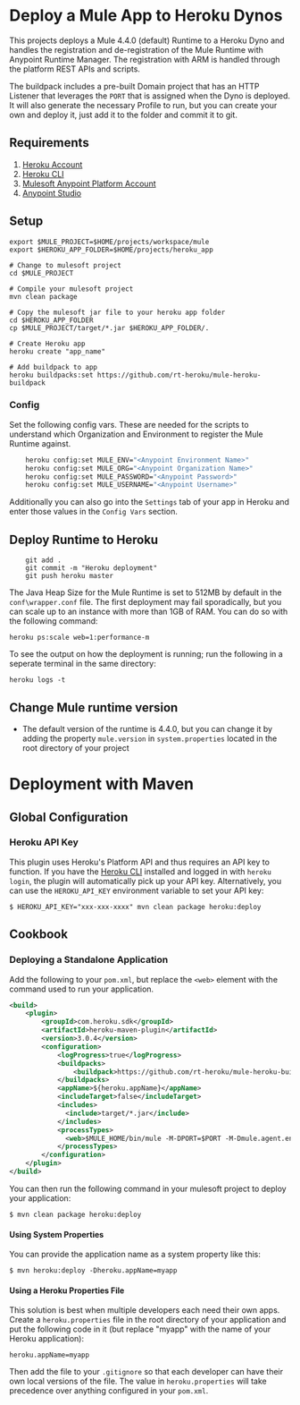 # Deploy a Mule App to Heroku Dynos

This projects deploys a Mule 4.4.0 (default) Runtime to a Heroku Dyno and handles the registration and de-registration of the Mule Runtime with Anypoint Runtime Manager. The registration with ARM is handled through the platform REST APIs and scripts.

The buildpack includes a pre-built Domain project that has an HTTP Listener that leverages the `PORT` that is assigned when the Dyno is deployed. 
It will also generate the necessary Profile to run, but you can create your own and deploy it, just add it to the folder and commit it to git.

## Requirements

1. [Heroku Account](https://dashboard.heroku.com/)
1. [Heroku CLI](https://devcenter.heroku.com/articles/heroku-cli#download-and-install)
1. [Mulesoft Anypoint Platform Account](https://anypoint.mulesoft.com/login/)
1. [Anypoint Studio](https://www.mulesoft.com/lp/dl/studio)

## Setup

```
export $MULE_PROJECT=$HOME/projects/workspace/mule
export $HEROKU_APP_FOLDER=$HOME/projects/heroku_app

# Change to mulesoft project
cd $MULE_PROJECT

# Compile your mulesoft project
mvn clean package

# Copy the mulesoft jar file to your heroku app folder
cd $HEROKU_APP_FOLDER
cp $MULE_PROJECT/target/*.jar $HEROKU_APP_FOLDER/.

# Create Heroku app
heroku create "app_name"

# Add buildpack to app
heroku buildpacks:set https://github.com/rt-heroku/mule-heroku-buildpack
```

### Config

Set the following config vars. These are needed for the scripts to understand which Organization and Environment to register the Mule Runtime against. 

```bash
    heroku config:set MULE_ENV="<Anypoint Environment Name>"
    heroku config:set MULE_ORG="<Anypoint Organization Name>"
    heroku config:set MULE_PASSWORD="<Anypoint Password>"
    heroku config:set MULE_USERNAME="<Anypoint Username>"
```

Additionally you can also go into the `Settings` tab of your app in Heroku and enter those values in the `Config Vars` section.

## Deploy Runtime to Heroku
```
    git add .
    git commit -m "Heroku deployment"
    git push heroku master
```

The Java Heap Size for the Mule Runtime is set to 512MB by default in the `conf\wrapper.conf` file. The first deployment may fail sporadically, but you can scale up to an instance with more than 1GB of RAM. You can do so with the following command:

```
heroku ps:scale web=1:performance-m
```

To see the output on how the deployment is running; run the following in a seperate terminal in the same directory:

```
heroku logs -t
```

## Change Mule runtime version

* The default version of the runtime is 4.4.0, but you can change it by adding the property `mule.version` in `system.properties` located in the root directory of your project 


# Deployment with Maven

## Global Configuration

### Heroku API Key
This plugin uses Heroku's Platform API and thus requires an API key to function. If you have the 
[Heroku CLI](https://cli.heroku.com/) installed and logged in with `heroku login`, the plugin will automatically
pick up your API key. Alternatively, you can use the `HEROKU_API_KEY` environment variable to set your API key:

```sh-session
$ HEROKU_API_KEY="xxx-xxx-xxxx" mvn clean package heroku:deploy
```

## Cookbook

### Deploying a Standalone Application

Add the following to your `pom.xml`, but replace the `<web>` element with the command used to run your application.

```xml
<build>
	<plugin>
		<groupId>com.heroku.sdk</groupId>
		<artifactId>heroku-maven-plugin</artifactId>
		<version>3.0.4</version>
		<configuration>
			<logProgress>true</logProgress>
			<buildpacks>
				<buildpack>https://github.com/rt-heroku/mule-heroku-buildpack</buildpack>
			</buildpacks>
			<appName>${heroku.appName}</appName>
			<includeTarget>false</includeTarget>
			<includes>
			  <include>target/*.jar</include>
			</includes>
	        <processTypes>
	          <web>$MULE_HOME/bin/mule -M-DPORT=$PORT -M-Dmule.agent.enabled=true $JAVA_OPTS</web>
	        </processTypes>
		</configuration>
	</plugin>
</build>
```

You can then run the following command in your mulesoft project to deploy your application:

```sh-session
$ mvn clean package heroku:deploy
```
#### Using System Properties

You can provide the application name as a system property like this:

```sh-session
$ mvn heroku:deploy -Dheroku.appName=myapp
```

#### Using a Heroku Properties File

This solution is best when multiple developers each need their own apps.
Create a `heroku.properties` file in the root directory of your application and put the following code in it
(but replace "myapp" with the name of your Heroku application):

```
heroku.appName=myapp
```

Then add the file to your `.gitignore` so that each developer can have their own local versions of the file.
The value in `heroku.properties` will take precedence over anything configured in your  `pom.xml`.
